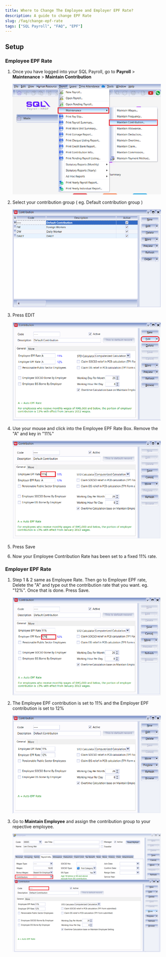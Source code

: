 ```yaml
---
title: Where to Change The Employee and Employer EPF Rate?
description: A guide to change EPF Rate
slug: /faq/change-epf-rate
tags: ["SQL Payroll", "FAQ", "EPF"]
---
```


## Setup

### Employee EPF Rate

1. Once you have logged into your SQL Payroll, go to **Payroll** > **Maintenance** > **Maintain Contribution**

    ![maintain-contribution](../../static/img/faq/change-epf-rate/maintain-contribution.png)

2. Select your contribution group ( eg. Default contribution group )

    ![select-contribution-group](../../static/img/faq/change-epf-rate/select-contribution-group.png)

3. Press EDIT

    ![employee-edit](../../static/img/faq/change-epf-rate/employee-edit.png)

4. Use your mouse and click into the Employee EPF Rate Box. Remove the "A" and key in "11%"

    ![employee-fill-in](../../static/img/faq/change-epf-rate/employee-fill-in.png)

5. Press Save

6. Now your Employee Contribution Rate has been set to a fixed 11% rate.

### Employer EPF Rate

1. Step 1 & 2 same as Employee Rate. Then go to Employer EPF rate, Delete the "A" and type out the contribution rate that you want. eg. "12%". Once that is done. Press Save.

    ![employer-fill-in](../../static/img/faq/change-epf-rate/employer-fill-in.png)

2. The Employee EPF contribution is set to 11% and the Employer EPF contribution is set to 12%

    ![result](../../static/img/faq/change-epf-rate/result.png)

3. Go to **Maintain Employee** and assign the contribution group to your repective employee.

    ![assign-contribution](../../static/img/faq/change-epf-rate/assign-contribution.png)
